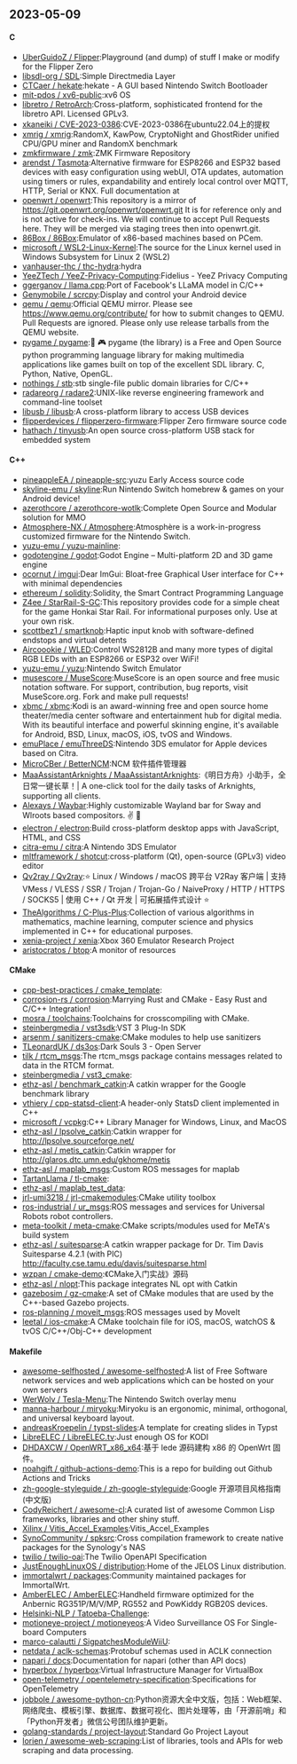 ## 2023-05-09

#### C
* [UberGuidoZ / Flipper](https://github.com/UberGuidoZ/Flipper):Playground (and dump) of stuff I make or modify for the Flipper Zero
* [libsdl-org / SDL](https://github.com/libsdl-org/SDL):Simple Directmedia Layer
* [CTCaer / hekate](https://github.com/CTCaer/hekate):hekate - A GUI based Nintendo Switch Bootloader
* [mit-pdos / xv6-public](https://github.com/mit-pdos/xv6-public):xv6 OS
* [libretro / RetroArch](https://github.com/libretro/RetroArch):Cross-platform, sophisticated frontend for the libretro API. Licensed GPLv3.
* [xkaneiki / CVE-2023-0386](https://github.com/xkaneiki/CVE-2023-0386):CVE-2023-0386在ubuntu22.04上的提权
* [xmrig / xmrig](https://github.com/xmrig/xmrig):RandomX, KawPow, CryptoNight and GhostRider unified CPU/GPU miner and RandomX benchmark
* [zmkfirmware / zmk](https://github.com/zmkfirmware/zmk):ZMK Firmware Repository
* [arendst / Tasmota](https://github.com/arendst/Tasmota):Alternative firmware for ESP8266 and ESP32 based devices with easy configuration using webUI, OTA updates, automation using timers or rules, expandability and entirely local control over MQTT, HTTP, Serial or KNX. Full documentation at
* [openwrt / openwrt](https://github.com/openwrt/openwrt):This repository is a mirror of https://git.openwrt.org/openwrt/openwrt.git It is for reference only and is not active for check-ins. We will continue to accept Pull Requests here. They will be merged via staging trees then into openwrt.git.
* [86Box / 86Box](https://github.com/86Box/86Box):Emulator of x86-based machines based on PCem.
* [microsoft / WSL2-Linux-Kernel](https://github.com/microsoft/WSL2-Linux-Kernel):The source for the Linux kernel used in Windows Subsystem for Linux 2 (WSL2)
* [vanhauser-thc / thc-hydra](https://github.com/vanhauser-thc/thc-hydra):hydra
* [YeeZTech / YeeZ-Privacy-Computing](https://github.com/YeeZTech/YeeZ-Privacy-Computing):Fidelius - YeeZ Privacy Computing
* [ggerganov / llama.cpp](https://github.com/ggerganov/llama.cpp):Port of Facebook's LLaMA model in C/C++
* [Genymobile / scrcpy](https://github.com/Genymobile/scrcpy):Display and control your Android device
* [qemu / qemu](https://github.com/qemu/qemu):Official QEMU mirror. Please see https://www.qemu.org/contribute/ for how to submit changes to QEMU. Pull Requests are ignored. Please only use release tarballs from the QEMU website.
* [pygame / pygame](https://github.com/pygame/pygame):🐍
🎮
pygame (the library) is a Free and Open Source python programming language library for making multimedia applications like games built on top of the excellent SDL library. C, Python, Native, OpenGL.
* [nothings / stb](https://github.com/nothings/stb):stb single-file public domain libraries for C/C++
* [radareorg / radare2](https://github.com/radareorg/radare2):UNIX-like reverse engineering framework and command-line toolset
* [libusb / libusb](https://github.com/libusb/libusb):A cross-platform library to access USB devices
* [flipperdevices / flipperzero-firmware](https://github.com/flipperdevices/flipperzero-firmware):Flipper Zero firmware source code
* [hathach / tinyusb](https://github.com/hathach/tinyusb):An open source cross-platform USB stack for embedded system

#### C++
* [pineappleEA / pineapple-src](https://github.com/pineappleEA/pineapple-src):yuzu Early Access source code
* [skyline-emu / skyline](https://github.com/skyline-emu/skyline):Run Nintendo Switch homebrew & games on your Android device!
* [azerothcore / azerothcore-wotlk](https://github.com/azerothcore/azerothcore-wotlk):Complete Open Source and Modular solution for MMO
* [Atmosphere-NX / Atmosphere](https://github.com/Atmosphere-NX/Atmosphere):Atmosphère is a work-in-progress customized firmware for the Nintendo Switch.
* [yuzu-emu / yuzu-mainline](https://github.com/yuzu-emu/yuzu-mainline):
* [godotengine / godot](https://github.com/godotengine/godot):Godot Engine – Multi-platform 2D and 3D game engine
* [ocornut / imgui](https://github.com/ocornut/imgui):Dear ImGui: Bloat-free Graphical User interface for C++ with minimal dependencies
* [ethereum / solidity](https://github.com/ethereum/solidity):Solidity, the Smart Contract Programming Language
* [Z4ee / StarRail-S-GC](https://github.com/Z4ee/StarRail-S-GC):This repository provides code for a simple cheat for the game Honkai Star Rail. For informational purposes only. Use at your own risk.
* [scottbez1 / smartknob](https://github.com/scottbez1/smartknob):Haptic input knob with software-defined endstops and virtual detents
* [Aircoookie / WLED](https://github.com/Aircoookie/WLED):Control WS2812B and many more types of digital RGB LEDs with an ESP8266 or ESP32 over WiFi!
* [yuzu-emu / yuzu](https://github.com/yuzu-emu/yuzu):Nintendo Switch Emulator
* [musescore / MuseScore](https://github.com/musescore/MuseScore):MuseScore is an open source and free music notation software. For support, contribution, bug reports, visit MuseScore.org. Fork and make pull requests!
* [xbmc / xbmc](https://github.com/xbmc/xbmc):Kodi is an award-winning free and open source home theater/media center software and entertainment hub for digital media. With its beautiful interface and powerful skinning engine, it's available for Android, BSD, Linux, macOS, iOS, tvOS and Windows.
* [emuPlace / emuThreeDS](https://github.com/emuPlace/emuThreeDS):Nintendo 3DS emulator for Apple devices based on Citra.
* [MicroCBer / BetterNCM](https://github.com/MicroCBer/BetterNCM):NCM 软件插件管理器
* [MaaAssistantArknights / MaaAssistantArknights](https://github.com/MaaAssistantArknights/MaaAssistantArknights):《明日方舟》小助手，全日常一键长草！| A one-click tool for the daily tasks of Arknights, supporting all clients.
* [Alexays / Waybar](https://github.com/Alexays/Waybar):Highly customizable Wayland bar for Sway and Wlroots based compositors.
✌️
🎉
* [electron / electron](https://github.com/electron/electron):Build cross-platform desktop apps with JavaScript, HTML, and CSS
* [citra-emu / citra](https://github.com/citra-emu/citra):A Nintendo 3DS Emulator
* [mltframework / shotcut](https://github.com/mltframework/shotcut):cross-platform (Qt), open-source (GPLv3) video editor
* [Qv2ray / Qv2ray](https://github.com/Qv2ray/Qv2ray):⭐
Linux / Windows / macOS 跨平台 V2Ray 客户端 | 支持 VMess / VLESS / SSR / Trojan / Trojan-Go / NaiveProxy / HTTP / HTTPS / SOCKS5 | 使用 C++ / Qt 开发 | 可拓展插件式设计
⭐
* [TheAlgorithms / C-Plus-Plus](https://github.com/TheAlgorithms/C-Plus-Plus):Collection of various algorithms in mathematics, machine learning, computer science and physics implemented in C++ for educational purposes.
* [xenia-project / xenia](https://github.com/xenia-project/xenia):Xbox 360 Emulator Research Project
* [aristocratos / btop](https://github.com/aristocratos/btop):A monitor of resources

#### CMake
* [cpp-best-practices / cmake_template](https://github.com/cpp-best-practices/cmake_template):
* [corrosion-rs / corrosion](https://github.com/corrosion-rs/corrosion):Marrying Rust and CMake - Easy Rust and C/C++ Integration!
* [mosra / toolchains](https://github.com/mosra/toolchains):Toolchains for crosscompiling with CMake.
* [steinbergmedia / vst3sdk](https://github.com/steinbergmedia/vst3sdk):VST 3 Plug-In SDK
* [arsenm / sanitizers-cmake](https://github.com/arsenm/sanitizers-cmake):CMake modules to help use sanitizers
* [TLeonardUK / ds3os](https://github.com/TLeonardUK/ds3os):Dark Souls 3 - Open Server
* [tilk / rtcm_msgs](https://github.com/tilk/rtcm_msgs):The rtcm_msgs package contains messages related to data in the RTCM format.
* [steinbergmedia / vst3_cmake](https://github.com/steinbergmedia/vst3_cmake):
* [ethz-asl / benchmark_catkin](https://github.com/ethz-asl/benchmark_catkin):A catkin wrapper for the Google benchmark library
* [vthiery / cpp-statsd-client](https://github.com/vthiery/cpp-statsd-client):A header-only StatsD client implemented in C++
* [microsoft / vcpkg](https://github.com/microsoft/vcpkg):C++ Library Manager for Windows, Linux, and MacOS
* [ethz-asl / lpsolve_catkin](https://github.com/ethz-asl/lpsolve_catkin):Catkin wrapper for http://lpsolve.sourceforge.net/
* [ethz-asl / metis_catkin](https://github.com/ethz-asl/metis_catkin):Catkin wrapper for http://glaros.dtc.umn.edu/gkhome/metis
* [ethz-asl / maplab_msgs](https://github.com/ethz-asl/maplab_msgs):Custom ROS messages for maplab
* [TartanLlama / tl-cmake](https://github.com/TartanLlama/tl-cmake):
* [ethz-asl / maplab_test_data](https://github.com/ethz-asl/maplab_test_data):
* [jrl-umi3218 / jrl-cmakemodules](https://github.com/jrl-umi3218/jrl-cmakemodules):CMake utility toolbox
* [ros-industrial / ur_msgs](https://github.com/ros-industrial/ur_msgs):ROS messages and services for Universal Robots robot controllers.
* [meta-toolkit / meta-cmake](https://github.com/meta-toolkit/meta-cmake):CMake scripts/modules used for MeTA's build system
* [ethz-asl / suitesparse](https://github.com/ethz-asl/suitesparse):A catkin wrapper package for Dr. Tim Davis Suitesparse 4.2.1 (with PIC) http://faculty.cse.tamu.edu/davis/suitesparse.html
* [wzpan / cmake-demo](https://github.com/wzpan/cmake-demo):《CMake入门实战》源码
* [ethz-asl / nlopt](https://github.com/ethz-asl/nlopt):This package integrates NL opt with Catkin
* [gazebosim / gz-cmake](https://github.com/gazebosim/gz-cmake):A set of CMake modules that are used by the C++-based Gazebo projects.
* [ros-planning / moveit_msgs](https://github.com/ros-planning/moveit_msgs):ROS messages used by MoveIt
* [leetal / ios-cmake](https://github.com/leetal/ios-cmake):A CMake toolchain file for iOS, macOS, watchOS & tvOS C/C++/Obj-C++ development

#### Makefile
* [awesome-selfhosted / awesome-selfhosted](https://github.com/awesome-selfhosted/awesome-selfhosted):A list of Free Software network services and web applications which can be hosted on your own servers
* [WerWolv / Tesla-Menu](https://github.com/WerWolv/Tesla-Menu):The Nintendo Switch overlay menu
* [manna-harbour / miryoku](https://github.com/manna-harbour/miryoku):Miryoku is an ergonomic, minimal, orthogonal, and universal keyboard layout.
* [andreasKroepelin / typst-slides](https://github.com/andreasKroepelin/typst-slides):A template for creating slides in Typst
* [LibreELEC / LibreELEC.tv](https://github.com/LibreELEC/LibreELEC.tv):Just enough OS for KODI
* [DHDAXCW / OpenWRT_x86_x64](https://github.com/DHDAXCW/OpenWRT_x86_x64):基于 lede 源码建构 x86 的 OpenWrt 固件。
* [noahgift / github-actions-demo](https://github.com/noahgift/github-actions-demo):This is a repo for building out Github Actions and Tricks
* [zh-google-styleguide / zh-google-styleguide](https://github.com/zh-google-styleguide/zh-google-styleguide):Google 开源项目风格指南 (中文版)
* [CodyReichert / awesome-cl](https://github.com/CodyReichert/awesome-cl):A curated list of awesome Common Lisp frameworks, libraries and other shiny stuff.
* [Xilinx / Vitis_Accel_Examples](https://github.com/Xilinx/Vitis_Accel_Examples):Vitis_Accel_Examples
* [SynoCommunity / spksrc](https://github.com/SynoCommunity/spksrc):Cross compilation framework to create native packages for the Synology's NAS
* [twilio / twilio-oai](https://github.com/twilio/twilio-oai):The Twilio OpenAPI Specification
* [JustEnoughLinuxOS / distribution](https://github.com/JustEnoughLinuxOS/distribution):Home of the JELOS Linux distribution.
* [immortalwrt / packages](https://github.com/immortalwrt/packages):Community maintained packages for ImmortalWrt.
* [AmberELEC / AmberELEC](https://github.com/AmberELEC/AmberELEC):Handheld firmware optimized for the Anbernic RG351P/M/V/MP, RG552 and PowKiddy RGB20S devices.
* [Helsinki-NLP / Tatoeba-Challenge](https://github.com/Helsinki-NLP/Tatoeba-Challenge):
* [motioneye-project / motioneyeos](https://github.com/motioneye-project/motioneyeos):A Video Surveillance OS For Single-board Computers
* [marco-calautti / SigpatchesModuleWiiU](https://github.com/marco-calautti/SigpatchesModuleWiiU):
* [netdata / aclk-schemas](https://github.com/netdata/aclk-schemas):Protobuf schemas used in ACLK connection
* [napari / docs](https://github.com/napari/docs):Documentation for napari (other than API docs)
* [hyperbox / hyperbox](https://github.com/hyperbox/hyperbox):Virtual Infrastructure Manager for VirtualBox
* [open-telemetry / opentelemetry-specification](https://github.com/open-telemetry/opentelemetry-specification):Specifications for OpenTelemetry
* [jobbole / awesome-python-cn](https://github.com/jobbole/awesome-python-cn):Python资源大全中文版，包括：Web框架、网络爬虫、模板引擎、数据库、数据可视化、图片处理等，由「开源前哨」和「Python开发者」微信公号团队维护更新。
* [golang-standards / project-layout](https://github.com/golang-standards/project-layout):Standard Go Project Layout
* [lorien / awesome-web-scraping](https://github.com/lorien/awesome-web-scraping):List of libraries, tools and APIs for web scraping and data processing.
